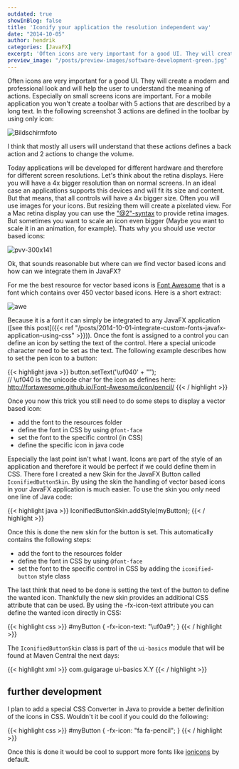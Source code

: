 ```yaml
---
outdated: true
showInBlog: false
title: 'Iconify your application the resolution independent way'
date: "2014-10-05"
author: hendrik
categories: [JavaFX]
excerpt: 'Often icons are very important for a good UI. They will create a modern and professional look and will help the user to understand the meaning of actions.'
preview_image: "/posts/preview-images/software-development-green.jpg"
---
```

Often icons are very important for a good UI. They will create a modern and professional look and will help the user to understand the meaning of actions. Especially on small screens icons are important. For a mobile application you won't create a toolbar with 5 actions that are described by a long text. In the following screenshot 3 actions are defined in the toolbar by using only icon:

![Bildschirmfoto](/posts/guigarage-legacy/Bildschirmfoto-2014-09-16-um-21.21.04-744x1024.png)

I think that mostly all users will understand that these actions defines a back action and 2 actions to change the volume.

Today applications will be developed for different hardware and therefore for different screen resolutions. Let's think about the retina displays. Here you will have a 4x bigger resolution than on normal screens. In an ideal case an applications supports this devices and will fit its size and content. But that means, that all controls will have a 4x bigger size. Often you will use images for your icons. But resizing them will create a pixelated view. For a Mac retina display you can use the ["@2"-syntax](https://developer.apple.com/library/ios/qa/qa1686/_index.html) to provide retina images. But sometimes you want to scale an icon even bigger (Maybe you want to scale it in an animation, for example). Thats why you should use vector based icons:

![pvv-300x141](/posts/guigarage-legacy/pvv-300x141.png)

Ok, that sounds reasonable but where can we find vector based icons and how can we integrate them in JavaFX?

For me the best resource for vector based icons is [Font Awesome](http://fortawesome.github.io/Font-Awesome/) that is a font which contains over 450 vector based icons. Here is a short extract:

![awe](/posts/guigarage-legacy/video-player-icons.png)

Because it is a font it can simply be integrated to any JavaFX application ([see this post]({{< ref "/posts/2014-10-01-integrate-custom-fonts-javafx-application-using-css" >}})). Once the font is assigned to a control you can define an icon by setting the text of the control. Here a special unicode character need to be set as the text. The following example describes how to set the pen icon to a button:

{{< highlight java >}}
button.setText('\uf040' + "");  
// \uf040 is the unicode char for the icon as defines here: http://fortawesome.github.io/Font-Awesome/icon/pencil/
{{< / highlight >}}

Once you now this trick you still need to do some steps to display a vector based icon:

* add the font to the resources folder
* define the font in CSS by using `@font-face`
* set the font to the specific control (in CSS)
* define the specific icon in java code

Especially the last point isn't what I want. Icons are part of the style of an application and therefore it would be perfect if we could define them in CSS. There fore I created a new Skin for the JavaFX Button called `IconifiedButtonSkin`. By using the skin the handling of vector based icons in your JavaFX application is much easier. To use the skin you only need one line of Java code:

{{< highlight java >}}
IconifiedButtonSkin.addStyle(myButton);
{{< / highlight >}}

Once this is done the new skin for the button is set. This automatically contains the following steps:

* add the font to the resources folder
* define the font in CSS by using `@font-face`
* set the font to the specific control in CSS by adding the `iconified-button` style class

The last think that need to be done is setting the text of the button to define the wanted icon. Thankfully the new skin provides an additional CSS attribute that can be used. By using the -fx-icon-text attribute you can define the wanted icon directly in CSS:

{{< highlight css >}}
#myButton {
    -fx-icon-text: "\uf0a9";
}
{{< / highlight >}}

The `IconifiedButtonSkin` class is part of the `ui-basics` module that will be found at Maven Central the next days:

{{< highlight xml >}}
<dependency>
  <groupId>com.guigarage</groupId>
  <artifactId>ui-basics</artifactId>
  <version>X.Y</version>
</dependency>
{{< / highlight >}}

## further development

I plan to add a special CSS Converter in Java to provide a better definition of the icons in CSS. Wouldn't it be cool if you could do the following:

{{< highlight css >}}
#myButton {
    -fx-icon: "fa fa-pencil";
}
{{< / highlight >}}

Once this is done it would be cool to support more fonts like [ionicons](http://ionicons.com) by default.
